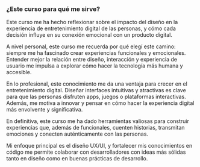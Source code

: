### ¿Este curso para qué me sirve?

Este curso me ha hecho reflexionar sobre el impacto del diseño en la experiencia de entretenimiento digital de las personas, y cómo cada decisión influye en su conexión emocional con un producto digital.

A nivel personal, este curso me recuerda por qué elegí este camino: siempre me ha fascinado crear experiencias funcionales y emocionales. Entender mejor la relación entre diseño, interacción y experiencia de usuario me impulsa a explorar cómo hacer la tecnología más humana y accesible.

En lo profesional, este conocimiento me da una ventaja para crecer en el entretenimiento digital. Diseñar interfaces intuitivas y atractivas es clave para que las personas disfruten apps, juegos o plataformas interactivas. Además, me motiva a innovar y pensar en cómo hacer la experiencia digital más envolvente y significativa.

En definitiva, este curso me ha dado herramientas valiosas para construir experiencias que, además de funcionales, cuenten historias, transmitan emociones y conecten auténticamente con las personas.

Mi enfoque principal es el diseño UX/UI, y fortalecer mis conocimientos en código me permite colaborar con desarrolladores con ideas más sólidas tanto en diseño como en buenas prácticas de desarrollo.
